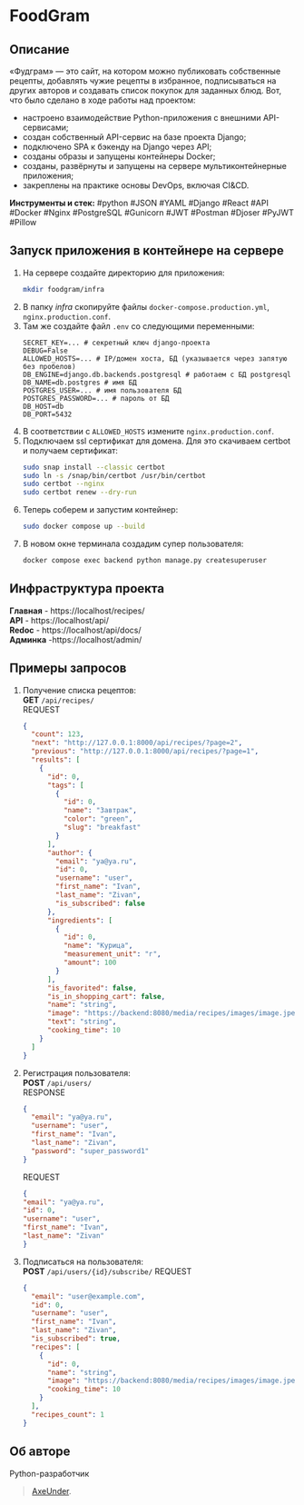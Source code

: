 # FoodGram

## Описание
«Фудграм» — это сайт, на котором можно публиковать собственные рецепты, добавлять чужие рецепты в избранное, подписываться на других авторов и создавать список покупок для заданных блюд.
Вот, что было сделано в ходе работы над проектом:
- настроено взаимодействие Python-приложения с внешними API-сервисами;
- создан собственный API-сервис на базе проекта Django;
- подключено SPA к бэкенду на Django через API;
- созданы образы и запущены контейнеры Docker;
- созданы, развёрнуты и запущены на сервере мультиконтейнерные приложения;
- закреплены на практике основы DevOps, включая CI&CD.

**Инструменты и стек:** #python #JSON #YAML #Django #React #API #Docker #Nginx #PostgreSQL #Gunicorn #JWT #Postman #Djoser #PyJWT #Pillow

## Запуск приложения в контейнере на сервере
1. На сервере создайте директорию для приложения:
    ```bash
    mkdir foodgram/infra
    ```
2. В папку _infra_ скопируйте файлы `docker-compose.production.yml`, `nginx.production.conf`.
3. Там же создайте файл `.env` со следующими переменными:
   ```
   SECRET_KEY=... # секретный ключ django-проекта
   DEBUG=False
   ALLOWED_HOSTS=... # IP/домен хоста, БД (указывается через запятую без пробелов)
   DB_ENGINE=django.db.backends.postgresql # работаем с БД postgresql
   DB_NAME=db.postgres # имя БД
   POSTGRES_USER=... # имя пользователя БД
   POSTGRES_PASSWORD=... # пароль от БД
   DB_HOST=db
   DB_PORT=5432
   ```
4. В соответствии с `ALLOWED_HOSTS` измените `nginx.production.conf`.
5. Подключаем ssl сертификат для домена. Для это скачиваем certbot и получаем сертификат:
   ```bash
   sudo snap install --classic certbot
   sudo ln -s /snap/bin/certbot /usr/bin/certbot
   sudo certbot --nginx
   sudo certbot renew --dry-run
   ```
6. Теперь соберем и запустим контейнер:
   ```bash
   sudo docker compose up --build
   ```
7. В новом окне терминала создадим супер пользователя:
   ```bash
   docker compose exec backend python manage.py createsuperuser
   ```

## Инфраструктура проекта
**Главная** - https://localhost/recipes/ \
**API** - https://localhost/api/ \
**Redoc** - https://localhost/api/docs/ \
**Админка** -https://localhost/admin/

## Примеры запросов
1. Получение списка рецептов: \
   **GET** `/api/recipes/` \
   REQUEST
   ```json
   {
     "count": 123,
     "next": "http://127.0.0.1:8000/api/recipes/?page=2",
     "previous": "http://127.0.0.1:8000/api/recipes/?page=1",
     "results": [
       {
         "id": 0,
         "tags": [
           {
             "id": 0,
             "name": "Завтрак",
             "color": "green",
             "slug": "breakfast"
           }
         ],
         "author": {
           "email": "ya@ya.ru",
           "id": 0,
           "username": "user",
           "first_name": "Ivan",
           "last_name": "Zivan",
           "is_subscribed": false
         },
         "ingredients": [
           {
             "id": 0,
             "name": "Курица",
             "measurement_unit": "г",
             "amount": 100
           }
         ],
         "is_favorited": false,
         "is_in_shopping_cart": false,
         "name": "string",
         "image": "https://backend:8080/media/recipes/images/image.jpeg",
         "text": "string",
         "cooking_time": 10
       }
     ]
   }
   ```
2. Регистрация пользователя: \
   **POST** `/api/users/` \
   RESPONSE
   ```json
   {
     "email": "ya@ya.ru",
     "username": "user",
     "first_name": "Ivan",
     "last_name": "Zivan",
     "password": "super_password1"
   }
   ```
   REQUEST
   ```json
   {
   "email": "ya@ya.ru",
   "id": 0,
   "username": "user",
   "first_name": "Ivan",
   "last_name": "Zivan"
   }
   ```
3. Подписаться на пользователя: \
   **POST** `/api/users/{id}/subscribe/`
   REQUEST
   ```json
   {
     "email": "user@example.com",
     "id": 0,
     "username": "user",
     "first_name": "Ivan",
     "last_name": "Zivan",
     "is_subscribed": true,
     "recipes": [
       {
         "id": 0,
         "name": "string",
         "image": "https://backend:8080/media/recipes/images/image.jpeg",
         "cooking_time": 10
       }
     ],
     "recipes_count": 1
   }
   ```
## Об авторе
Python-разработчик
>[AxeUnder](https://github.com/AxeUnder).
